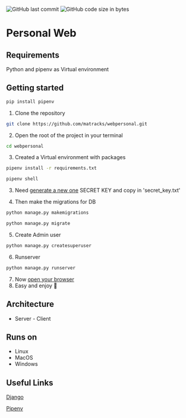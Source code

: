 ![GitHub last commit](https://img.shields.io/github/last-commit/matracks/webpersonal?color=blue)
![GitHub code size in bytes](https://img.shields.io/github/languages/code-size/matracks/webpersonal?color=purple)

# Personal Web

## Requirements
Python and pipenv as Virtual environment

## Getting started
```bash
pip install pipenv
```
1. Clone the repository
```bash
git clone https://github.com/matracks/webpersonal.git
```
2. Open the root of the project in your terminal
```bash
cd webpersonal
```
3. Created a Virtual environment with packages
```bash
pipenv install -r requirements.txt
```
```bash
pipenv shell
```
3. Need [generate a new one](https://djecrety.ir/) SECRET KEY and copy in 'secret_key.txt'

4. Then make the migrations for DB
```bash
python manage.py makemigrations
```
```bash
python manage.py migrate
```
5. Create Admin user
```bash
python manage.py createsuperuser
```
6. Runserver
```bash
python manage.py runserver
```
7. Now [open your browser](http://127.0.0.1:8000/)
5. Easy and enjoy 🍻

## Architecture
- Server - Client

## Runs on
- Linux
- MacOS
- Windows

## Useful Links
[Django](https://docs.djangoproject.com/en/4.1/)

[Pipenv](https://pipenv.pypa.io/en/latest/)
